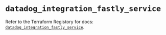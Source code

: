 # `datadog_integration_fastly_service`

Refer to the Terraform Registory for docs: [`datadog_integration_fastly_service`](https://registry.terraform.io/providers/datadog/datadog/3.25.0/docs/resources/integration_fastly_service).
